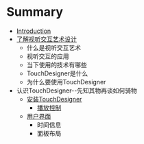 # Summary

* [Introduction](README.md)
* [了解视听交互艺术设计](chapter1.md)
   * 什么是视听交互艺术
   * 视听交互的应用
   * 当下使用的技术有哪些
   * TouchDesigner是什么
   * 为什么要使用TouchDesigner
* 认识TouchDesigner--先知其物再谈如何骑物
   * [安装TouchDesigner](an_zhuang_touchdesigner.md)
       * [播放控制](bo_fang_kong_zhi.md)
   * [用户界面](yong_hu_jie_mian.md)
       * 时间信息
       * 面板布局


